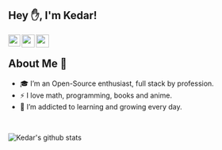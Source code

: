 <!-- ## Hey <img src="https://github.com/TheDudeThatCode/TheDudeThatCode/blob/master/Assets/Hi.gif" width="29px">, I'm Kedar!
 -->
 ## Hey ✋, I'm Kedar!
 
<a href="https://www.linkedin.com/in/kedar-hargude-608850140">
  <img align="left" width="24px" src="https://cdn.jsdelivr.net/npm/simple-icons@v3/icons/linkedin.svg"  />
</a>
<a href="https://twitter.com/Kedar_Hargude?s=08">
  <img align="left" width="26px" src="https://cdn.jsdelivr.net/npm/simple-icons@v3/icons/twitter.svg" />
</a>
<a href="mailto:hargude481@gmail.com">
  <img align="left" width="26px" src="https://cdn.jsdelivr.net/npm/simple-icons@v3/icons/gmail.svg" />
</a>

<br />

## About Me 🚀
- 🎓 I’m an Open-Source enthusiast, full stack by profession.
- :zap: I love math, programming, books and anime.
- 🌱 I’m addicted to learning and growing every day.
<br />

![Kedar's github stats](https://github-readme-stats.vercel.app/api?username=kedar-hargude&show_icons=true&hide_border=true)
<br />

